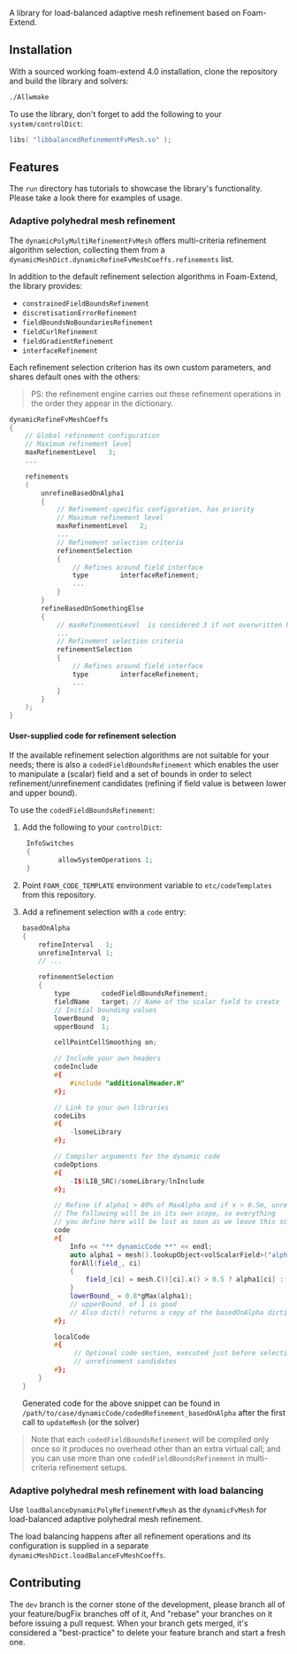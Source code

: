 A library for load-balanced adaptive mesh refinement based on Foam-Extend.

## Installation

With a sourced working foam-extend 4.0 installation, clone the repository and build the library and solvers:

```bash
./Allwmake
```

To use the library, don't forget to add the following to your
`system/controlDict`:

```cpp
libs( "libbalancedRefinementFvMesh.so" );
```

## Features

The `run` directory has tutorials to showcase the library's functionality.
Please take a look there for examples of usage.

### Adaptive polyhedral mesh refinement

The `dynamicPolyMultiRefinementFvMesh` offers multi-criteria refinement algorithm
selection, collecting them from a `dynamicMeshDict.dynamicRefineFvMeshCoeffs.refinements` list.

In addition to the default refinement selection algorithms in Foam-Extend, the library provides:

- `constrainedFieldBoundsRefinement`
- `discretisationErrorRefinement`
- `fieldBoundsNoBoundariesRefinement`
- `fieldCurlRefinement`
- `fieldGradientRefinement`
- `interfaceRefinement`

Each refinement selection criterion has its own custom parameters,
and shares default ones with the others:

> PS: the refinement engine carries out these refinement operations
> in the order they appear in the dictionary.

```cpp
dynamicRefineFvMeshCoeffs
{
    // Global refinement configuration
    // Maximum refinement level
    maxRefinementLevel   3;
    ...

    refinements
    (
        unrefineBasedOnAlpha1
        {
            // Refinement-specific configuration, has priority
            // Maximum refinement level
            maxRefinementLevel   2;
	        ...
            // Refinement selection criteria
            refinementSelection
            {
                // Refines around field interface
                type        interfaceRefinement;
		        ...
            }
        }
   	    refineBasedOnSomethingElse
        {
            // maxRefinementLevel  is considered 3 if not overwritten here
	        ...
            // Refinement selection criteria
            refinementSelection
            {
                // Refines around field interface
                type        interfaceRefinement;
		        ...
            }
        }
    );
}
```

#### User-supplied code for refinement selection

If the available refinement selection algorithms are not suitable
for your needs; there is also a `codedFieldBoundsRefinement` which
enables the user to manipulate a (scalar) field and a set of bounds
in order to select refinement/unrefinement candidates (refining if
field value is between lower and upper bound).

To use the `codedFieldBoundsRefinement`:

1. Add the following to your `controlDict`:
   ```cpp
    InfoSwitches
    {
            allowSystemOperations 1;
    }
   ```
2. Point `FOAM_CODE_TEMPLATE` environment variable to `etc/codeTemplates`
   from this repository.

3. Add a refinement selection with a `code` entry:
   ```cpp
   basedOnAlpha
   {
       refineInterval   1;
       unrefineInterval 1;
       // ...

       refinementSelection
       {
           type        codedFieldBoundsRefinement;
           fieldName   target; // Name of the scalar field to create
           // Initial bounding values
           lowerBound  0;
           upperBound  1;

           cellPointCellSmoothing on;

           // Include your own headers
           codeInclude
           #{
               #include "additionalHeader.H"
           #};

           // Link to your own libraries
           codeLibs
           #{
               -lsomeLibrary
           #};

           // Compiler arguments for the dynamic code
           codeOptions
           #{
               -I$(LIB_SRC)/someLibrary/lnInclude
           #};

           // Refine if alpha1 > 80% of MaxAlpha and if x > 0.5m, unrefine otherwise
           // The following will be in its own scope, so everything
           // you define here will be lost as soon as we leave this scope
           code
           #{
               Info << "** dynamicCode **" << endl;
               auto alpha1 = mesh().lookupObject<volScalarField>("alpha1");
               forAll(field_, ci)
               {
                   field_[ci] = mesh.C()[ci].x() > 0.5 ? alpha1[ci] : 0.0 ;
               }
               lowerBound_ = 0.8*gMax(alpha1);
               // upperBound_ of 1 is good
               // Also dict() returns a copy of the basedOnAlpha dictionary
           #};

           localCode
           #{
                // Optional code section, executed just before selecting
                // unrefinement candidates
           #};
       }
   }
   ```
   Generated code for the above snippet can be found in
   `/path/to/case/dynamicCode/codedRefinement_basedOnAlpha`
   after the first call to `updateMesh` (or the solver)

> Note that each `codedFieldBoundsRefinement` will be compiled only once
> so it produces no overhead other than an extra virtual call; and you
> can use more than one `codedFieldBoundsRefinement` in multi-criteria
> refinement setups.

### Adaptive polyhedral mesh refinement with load balancing

Use `loadBalanceDynamicPolyRefinementFvMesh` as the `dynamicFvMesh`
for load-balanced adaptive polyhedral mesh refinement.

The load balancing happens after all refinement operations and its 
configuration is supplied in a separate
`dynamicMeshDict.loadBalanceFvMeshCoeffs`.

## Contributing

The `dev` branch is the corner stone of the development, please branch all of your feature/bugFix branches off of it, And "rebase" your branches on it before issuing a pull request. When your branch gets merged, it's considered a "best-practice" to delete your feature branch and start a fresh one.
